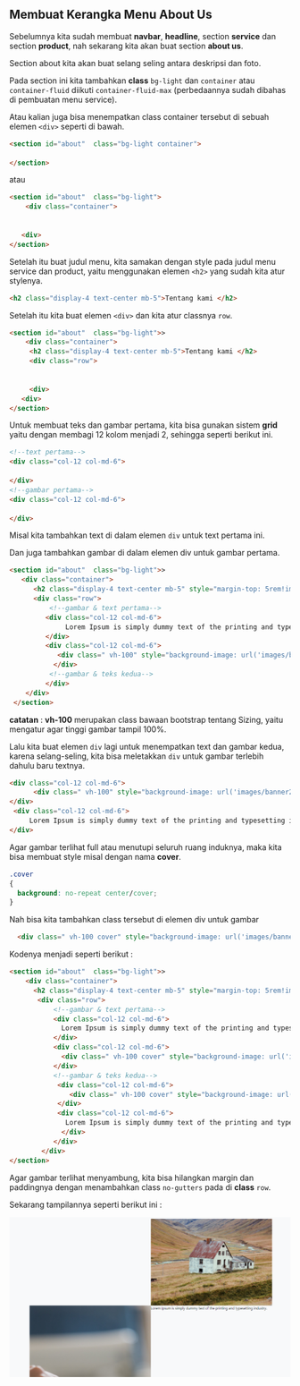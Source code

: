 ## Membuat Kerangka Menu About Us

Sebelumnya kita sudah membuat **navbar**, **headline**, section **service** dan section **product**, nah sekarang kita akan buat section **about us**.

Section about kita akan buat selang seling antara deskripsi dan foto.

Pada section ini kita tambahkan **class** `bg-light` dan `container` atau  `container-fluid` diikuti `container-fluid-max` (perbedaannya sudah dibahas di pembuatan menu service).

Atau kalian juga bisa menempatkan class container tersebut di sebuah elemen `<div>` seperti di bawah.

```html
<section id="about"  class="bg-light container">

</section>
```

atau

```html
<section id="about"  class="bg-light">
    <div class="container">
   
   
   <div>
</section>
```

Setelah itu buat judul menu,  kita samakan dengan style pada judul menu service dan product, yaitu menggunakan elemen `<h2>` yang sudah kita atur stylenya.

```html
<h2 class="display-4 text-center mb-5">Tentang kami </h2>

```



Setelah itu kita buat elemen `<div>` dan kita atur classnya  `row`.

```html
<section id="about"  class="bg-light">>
    <div class="container">
     <h2 class="display-4 text-center mb-5">Tentang kami </h2>
     <div class="row">


     <div>
   <div>
</section>
```

Untuk membuat teks dan gambar pertama, kita bisa gunakan sistem **grid** yaitu dengan membagi 12 kolom menjadi 2, sehingga seperti berikut ini.

```html
<!--text pertama-->
<div class="col-12 col-md-6">
      
</div>
<!--gambar pertama-->
<div class="col-12 col-md-6">
    
</div>
```

Misal kita tambahkan text di dalam elemen `div` untuk text pertama ini.

Dan juga tambahkan gambar di dalam elemen div untuk gambar pertama.

```html
<section id="about"  class="bg-light">>
   <div class="container">
      <h2 class="display-4 text-center mb-5" style="margin-top: 5rem!important;">Tentang kami </h2>  
      <div class="row">
          <!--gambar & text pertama-->
         <div class="col-12 col-md-6">
              Lorem Ipsum is simply dummy text of the printing and typesetting industry.
         </div>
         <div class="col-12 col-md-6">
            <div class=" vh-100" style="background-image: url('images/banner3.jpg');"></div>
           </div>
          <!--gambar & teks kedua-->
         </div>  
    </div>    
 </section>
```

**catatan** : **vh-100** merupakan class bawaan bootstrap tentang Sizing, yaitu mengatur agar tinggi gambar tampil 100%.

Lalu kita buat elemen `div` lagi untuk menempatkan text dan gambar kedua, karena selang-seling, kita bisa meletakkan `div` untuk gambar terlebih dahulu baru textnya.

```html
<div class="col-12 col-md-6">
      <div class=" vh-100" style="background-image: url('images/banner2.jpg');"></div>
</div>
 <div class="col-12 col-md-6">     
     Lorem Ipsum is simply dummy text of the printing and typesetting industry.
</div>
```

Agar gambar terlihat full atau menutupi seluruh ruang induknya, maka kita bisa membuat style misal dengan nama **cover**.

```css
.cover 
{
  background: no-repeat center/cover;
}
```

Nah bisa kita tambahkan class tersebut di elemen div untuk gambar

```html
  <div class=" vh-100 cover" style="background-image: url('images/banner2.jpg');"></div>
```

Kodenya menjadi seperti berikut :

```html
<section id="about"  class="bg-light">>
    <div class="container">
      <h2 class="display-4 text-center mb-5" style="margin-top: 5rem!important;">Tentang kami </h2>  
       <div class="row">
           <!--gambar & text pertama-->
           <div class="col-12 col-md-6">
             Lorem Ipsum is simply dummy text of the printing and typesetting industry.
           </div>
           <div class="col-12 col-md-6">
             <div class=" vh-100 cover" style="background-image: url('images/banner3.jpg');"></div>
           </div>
           <!--gambar & teks kedua-->
            <div class="col-12 col-md-6">
               <div class=" vh-100 cover" style="background-image: url('images/banner2.jpg');"></div>
            </div>
            <div class="col-12 col-md-6">     
              Lorem Ipsum is simply dummy text of the printing and typesetting industry.
             </div>
           </div>  
        </div>    
</section>
```

Agar gambar terlihat menyambung, kita bisa hilangkan margin dan paddingnya dengan menambahkan class `no-gutters` pada di **class** `row`.

Sekarang tampilannya seperti berikut ini :

![](../assets/images/about.png)


